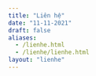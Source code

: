 ```yaml
---
title: "Liên hệ"
date: "11-11-2021"
draft: false
aliases:
  - /lienhe.html
  - /lienhe/lienhe.html
layout: "lienhe"
---
```

